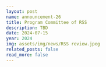 ```yaml
---
layout: post
name: announcement-26
title: Program Committee of RSS
description: TBD
date: 2024-07-15
year: 2024
img: assets/img/news/RSS review.jpeg
related_posts: false
read_more: false 
---
```

